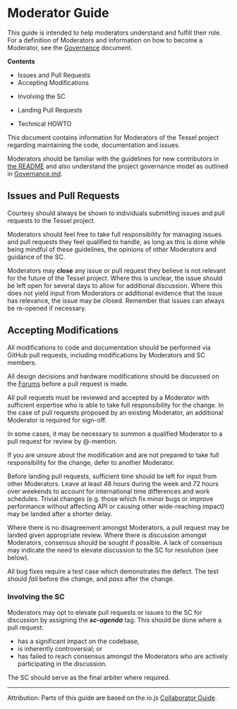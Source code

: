 # Moderator Guide

This guide is intended to help moderators understand and fulfill their role. For a definition of Moderators and information on how to become a Moderator, see the [Governance](./Governance) document.

**Contents**

* Issues and Pull Requests
* Accepting Modifications
 - Involving the SC
* Landing Pull Requests
 - Technical HOWTO

This document contains information for Moderators of the Tessel project regarding maintaining the code, documentation and issues.

Moderators should be familiar with the guidelines for new contributors in [the README](../README.md) and also understand the project governance model as outlined in
[Governance.md](./Governance.md).

## Issues and Pull Requests

Courtesy should always be shown to individuals submitting issues and pull requests to the Tessel project.

Moderators should feel free to take full responsibility for managing issues and pull requests they feel qualified to handle, as long as this is done while being mindful of these guidelines, the opinions of other Moderators and guidance of the SC.

Moderators may **close** any issue or pull request they believe is not relevant for the future of the Tessel project. Where this is unclear, the issue should be left open for several days to allow for
additional discussion. Where this does not yield input from Moderators or additional evidence that the issue has relevance, the issue may be closed. Remember that issues can always be re-opened if necessary.

## Accepting Modifications

All modifications to code and documentation should be performed via GitHub pull requests, including modifications by Moderators and SC members.

All design decisions and hardware modifications should be discussed on the [Forums](//tessel.io/forums) before a pull request is made.

All pull requests must be reviewed and accepted by a Moderator with sufficient expertise who is able to take full responsibility for the change. In the case of pull requests proposed by an existing Moderator, an additional Moderator is required for sign-off.

In some cases, it may be necessary to summon a qualified Moderator to a pull request for review by @-mention.

If you are unsure about the modification and are not prepared to take full responsibility for the change, defer to another Moderator.

Before landing pull requests, sufficient time should be left for input from other Moderators. Leave at least 48 hours during the week and
72 hours over weekends to account for international time differences
and work schedules. Trivial changes (e.g. those which fix minor bugs or improve performance without affecting API or causing other
wide-reaching impact) may be landed after a shorter delay.

Where there is no disagreement amongst Moderators, a pull request may be landed given appropriate review. Where there is discussion amongst Moderators, consensus should be sought if possible. A lack of consensus may indicate the need to elevate discussion to the
SC for resolution (see below).

All bug fixes require a test case which demonstrates the defect. The test should *fail* before the change, and *pass* after the change.

### Involving the SC

Moderators may opt to elevate pull requests or issues to the SC for discussion by assigning the ***sc-agenda*** tag. This should be done where a pull request:

- has a significant impact on the codebase,
- is inherently controversial; or
- has failed to reach consensus amongst the Moderators who are actively participating in the discussion.

The SC should serve as the final arbiter where required.

---

Attribution: Parts of this guide are based on the io.js [Collaborator Guide](https://github.com/iojs/io.js/blob/v1.x/COLLABORATOR_GUIDE.md).
